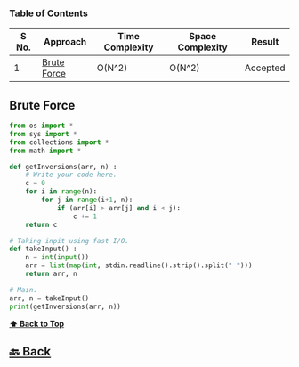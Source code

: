 ### Table of Contents

| S No. | Approach                    | Time Complexity | Space Complexity | Result   |
| ----- | --------------------------- | --------------- | ---------------- | -------- |
| 1     | [Brute Force](#Brute-Force) | O(N^2)          | O(N^2)           | Accepted |

### <h2>Brute Force</h2>

```py
from os import *
from sys import *
from collections import *
from math import *

def getInversions(arr, n) :
	# Write your code here.
    c = 0
    for i in range(n):
        for j in range(i+1, n):
            if (arr[i] > arr[j] and i < j):
                c += 1
    return c

# Taking inpit using fast I/O.
def takeInput() :
    n = int(input())
    arr = list(map(int, stdin.readline().strip().split(" ")))
    return arr, n

# Main.
arr, n = takeInput()
print(getInversions(arr, n))
```

**[⬆ Back to Top](#table-of-contents)**

<h2><a href="https://github.com/sanjay9616/Striver-180/blob/master/README.md"> 🔙 Back</a></h2>
